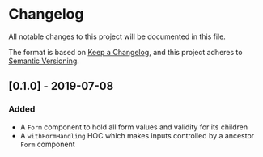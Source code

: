 # Changelog
All notable changes to this project will be documented in this file.

The format is based on [Keep a Changelog](https://keepachangelog.com/en/1.0.0/),
and this project adheres to [Semantic Versioning](https://semver.org/spec/v2.0.0.html).

## [0.1.0] - 2019-07-08
### Added
- A `Form` component to hold all form values and validity for its children
- A `withFormHandling` HOC which makes inputs controlled by a ancestor `Form` component
